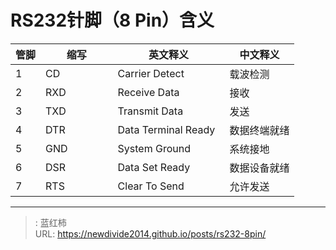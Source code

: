 # RS232针脚（8 Pin）含义

| 管脚 | 缩写 | 英文释义 | 中文释义 | 
| --- | --- | --- | --- |
|1  | CD |Carrier Detect|载波检测 |
|2　| RXD | Receive Data　　　　|接收|
|3　| TXD　　　　| Transmit Data　　　|发送|
|4　| DTR　　　　|Data Terminal Ready|数据终端就绪|
|5　| GND　　　　|System Ground　|系统接地|
|6　| DSR　　　　|Data Set Ready|数据设备就绪|
|7　| RTS　　　　|Clear To Send|允许发送|

---

> : 蓝红柿  
> URL: https://newdivide2014.github.io/posts/rs232-8pin/  

